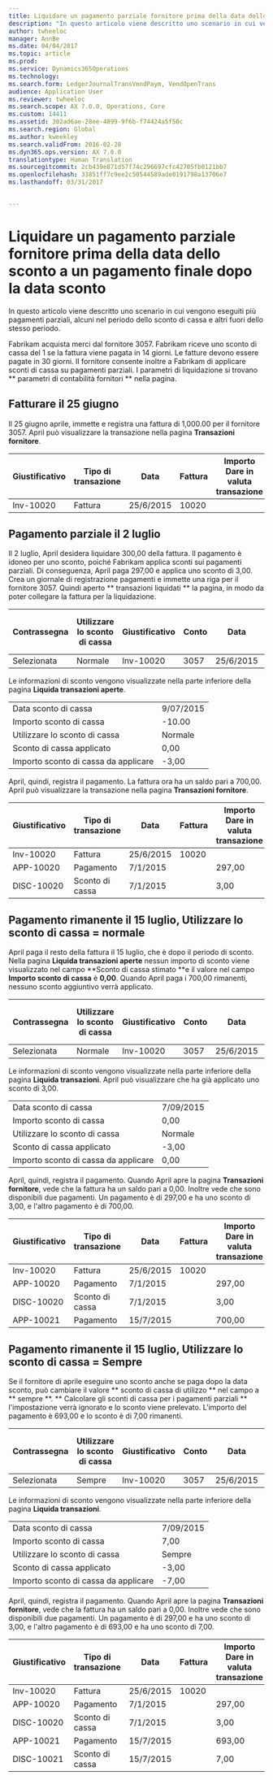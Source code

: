 ```yaml
---
title: Liquidare un pagamento parziale fornitore prima della data dello sconto a un pagamento finale dopo la data sconto
description: "In questo articolo viene descritto uno scenario in cui vengono eseguiti più pagamenti parziali, alcuni nel periodo dello sconto di cassa e altri fuori dello stesso periodo."
author: twheeloc
manager: AnnBe
ms.date: 04/04/2017
ms.topic: article
ms.prod: 
ms.service: Dynamics365Operations
ms.technology: 
ms.search.form: LedgerJournalTransVendPaym, VendOpenTrans
audience: Application User
ms.reviewer: twheeloc
ms.search.scope: AX 7.0.0, Operations, Core
ms.custom: 14411
ms.assetid: 302ad6ae-28ee-4899-9f6b-f74424a5f50c
ms.search.region: Global
ms.author: kweekley
ms.search.validFrom: 2016-02-28
ms.dyn365.ops.version: AX 7.0.0
translationtype: Human Translation
ms.sourcegitcommit: 2cb439e871d57f74c296697cfc42705fb0121bb7
ms.openlocfilehash: 33851ff7c9ee2c50544589ade0191798a13706e7
ms.lasthandoff: 03/31/2017


---
```


# <a name="settle-a-partial-vendor-payment-before-the-discount-date-with-a-final-payment-after-the-discount-date"></a>Liquidare un pagamento parziale fornitore prima della data dello sconto a un pagamento finale dopo la data sconto

In questo articolo viene descritto uno scenario in cui vengono eseguiti più pagamenti parziali, alcuni nel periodo dello sconto di cassa e altri fuori dello stesso periodo.

Fabrikam acquista merci dal fornitore 3057. Fabrikam riceve uno sconto di cassa del 1 se la fattura viene pagata in 14 giorni. Le fatture devono essere pagate in 30 giorni. Il fornitore consente inoltre a Fabrikam di applicare sconti di cassa su pagamenti parziali. I parametri di liquidazione si trovano ** parametri di contabilità fornitori ** nella pagina.

## <a name="invoice-on-june-25"></a>Fatturare il 25 giugno
Il 25 giugno aprile, immette e registra una fattura di 1,000.00 per il fornitore 3057. April può visualizzare la transazione nella pagina **Transazioni fornitore**.

| Giustificativo   | Tipo di transazione | Data      | Fattura | Importo Dare in valuta transazione | Importo Avere in valuta transazione | Saldo   | Valuta |
|-----------|------------------|-----------|---------|--------------------------------------|---------------------------------------|-----------|----------|
| Inv-10020 | Fattura          | 25/6/2015 | 10020   |                                      | 1.000,00                              | -1.000,00 | GBP      |

## <a name="partial-payment-on-july-2"></a>Pagamento parziale il 2 luglio
Il 2 luglio, April desidera liquidare 300,00 della fattura. Il pagamento è idoneo per uno sconto, poiché Fabrikam applica sconti sui pagamenti parziali. Di conseguenza, April paga 297,00 e applica uno sconto di 3,00. Crea un giornale di registrazione pagamenti e immette una riga per il fornitore 3057. Quindi aperto ** transazioni liquidati ** la pagina, in modo da poter collegare la fattura per la liquidazione.

| Contrassegna     | Utilizzare lo sconto di cassa | Giustificativo   | Conto | Data      | Data di scadenza  | Fattura | Importo nella valuta della transazione | Valuta | Importo da liquidare |
|----------|-------------------|-----------|---------|-----------|-----------|---------|--------------------------------|----------|------------------|
| Selezionata | Normale            | Inv-10020 | 3057    | 25/6/2015 | 25/7/2015 | 10020   | -1.000,00                      | GBP      | -297,00          |

Le informazioni di sconto vengono visualizzate nella parte inferiore della pagina **Liquida transazioni aperte**.

|                              |           |
|------------------------------|-----------|
| Data sconto di cassa           | 9/07/2015 |
| Importo sconto di cassa         | -10.00    |
| Utilizzare lo sconto di cassa            | Normale    |
| Sconto di cassa applicato          | 0,00      |
| Importo sconto di cassa da applicare | -3,00     |

April, quindi, registra il pagamento. La fattura ora ha un saldo pari a 700,00. April può visualizzare la transazione nella pagina **Transazioni fornitore**.

| Giustificativo    | Tipo di transazione | Data      | Fattura | Importo Dare in valuta transazione | Importo Avere in valuta transazione | Saldo | Valuta |
|------------|------------------|-----------|---------|--------------------------------------|---------------------------------------|---------|----------|
| Inv-10020  | Fattura          | 25/6/2015 | 10020   |                                      | 1.000,00                              | -700,00 | GBP      |
| APP-10020  | Pagamento          | 7/1/2015  |         | 297,00                               |                                       | 0,00    | GBP      |
| DISC-10020 | Sconto di cassa    | 7/1/2015  |         | 3,00                                 |                                       | 0,00    | GBP      |

## <a name="remaining-payment-on-july-15-use-cash-discount--normal"></a>Pagamento rimanente il 15 luglio, Utilizzare lo sconto di cassa = normale
April paga il resto della fattura il 15 luglio, che è dopo il periodo di sconto. Nella pagina **Liquida transazioni aperte** nessun importo di sconto viene visualizzato nel campo **Sconto di cassa stimato **e il valore nel campo **Importo sconto di cassa** è **0,00**. Quando April paga i 700,00 rimanenti, nessuno sconto aggiuntivo verrà applicato.

| Contrassegna     | Utilizzare lo sconto di cassa | Giustificativo   | Conto | Data      | Data di scadenza  | Fattura | Importo nella valuta della transazione | Valuta | Importo da liquidare |
|----------|-------------------|-----------|---------|-----------|-----------|---------|--------------------------------|----------|------------------|
| Selezionata | Normale            | Inv-10020 | 3057    | 25/6/2015 | 25/7/2015 | 10020   | -700,00                        | GBP      | -700,00          |

Le informazioni di sconto vengono visualizzate nella parte inferiore della pagina **Liquida transazioni**. April può visualizzare che ha già applicato uno sconto di 3,00.

|                              |           |
|------------------------------|-----------|
| Data sconto di cassa           | 7/09/2015 |
| Importo sconto di cassa         | 0,00      |
| Utilizzare lo sconto di cassa            | Normale    |
| Sconto di cassa applicato          | -3,00     |
| Importo sconto di cassa da applicare | 0,00      |

April, quindi, registra il pagamento. Quando April apre la pagina **Transazioni fornitore**, vede che la fattura ha un saldo pari a 0,00. Inoltre vede che sono disponibili due pagamenti. Un pagamento è di 297,00 e ha uno sconto di 3,00, e l'altro pagamento è di 700,00.

| Giustificativo    | Tipo di transazione | Data      | Fattura | Importo Dare in valuta transazione | Importo Avere in valuta transazione | Saldo | Valuta |
|------------|------------------|-----------|---------|--------------------------------------|---------------------------------------|---------|----------|
| Inv-10020  | Fattura          | 25/6/2015 | 10020   |                                      | 1.000,00                              | 0,00    | GBP      |
| APP-10020  | Pagamento          | 7/1/2015  |         | 297,00                               |                                       | 0,00    | GBP      |
| DISC-10020 | Sconto di cassa    | 7/1/2015  |         | 3,00                                 |                                       | 0,00    | GBP      |
| APP-10021  | Pagamento          | 15/7/2015 |         | 700,00                               |                                       | 0,00    | GBP      |

## <a name="remaining-payment-on-july-15-use-cash-discount--always"></a>Pagamento rimanente il 15 luglio, Utilizzare lo sconto di cassa = Sempre
Se il fornitore di aprile eseguire uno sconto anche se paga dopo la data sconto, può cambiare il valore ** sconto di cassa di utilizzo ** nel campo a ** sempre **. ** Calcolare gli sconti di cassa per i pagamenti parziali ** l'impostazione verrà ignorato e lo sconto viene prelevato. L'importo del pagamento è 693,00 e lo sconto è di 7,00 rimanenti.

| Contrassegna     | Utilizzare lo sconto di cassa | Giustificativo   | Conto | Data      | Data di scadenza  | Fattura | Importo Dare in valuta transazione | Importo Avere in valuta transazione | Valuta | Importo da liquidare |
|----------|-------------------|-----------|---------|-----------|-----------|---------|--------------------------------------|---------------------------------------|----------|------------------|
| Selezionata | Sempre            | Inv-10020 | 3057    | 25/6/2015 | 25/7/2015 | 10020   | 700,00                               |                                       | GBP      | -693,00          |

Le informazioni di sconto vengono visualizzate nella parte inferiore della pagina **Liquida transazioni**.

|                              |           |
|------------------------------|-----------|
| Data sconto di cassa           | 7/09/2015 |
| Importo sconto di cassa         | 7,00      |
| Utilizzare lo sconto di cassa            | Sempre    |
| Sconto di cassa applicato          | -3,00     |
| Importo sconto di cassa da applicare | -7,00     |

April, quindi, registra il pagamento. Quando April apre la pagina **Transazioni fornitore**, vede che la fattura ha un saldo pari a 0,00. Inoltre vede che sono disponibili due pagamenti. Un pagamento è di 297,00 e ha uno sconto di 3,00, e l'altro pagamento è di 693,00 e ha uno sconto di 7,00.

| Giustificativo    | Tipo di transazione | Data      | Fattura | Importo Dare in valuta transazione | Importo Avere in valuta transazione | Saldo | Valuta |
|------------|------------------|-----------|---------|--------------------------------------|---------------------------------------|---------|----------|
| Inv-10020  | Fattura          | 25/6/2015 | 10020   |                                      | 1.000,00                              | 0,00    | GBP      |
| APP-10020  | Pagamento          | 7/1/2015  |         | 297,00                               |                                       | 0,00    | GBP      |
| DISC-10020 | Sconto di cassa    | 7/1/2015  |         | 3,00                                 |                                       | 0,00    | GBP      |
| APP-10021  | Pagamento          | 15/7/2015 |         | 693,00                               |                                       | 0,00    | GBP      |
| DISC-10021 | Sconto di cassa    | 15/7/2015 |         | 7,00                                 |                                       | 0,00    | GBP      |




